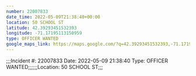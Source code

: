 ```yaml
---
number: 22007833
date_time: 2022-05-09T21:38:40+00:00
location: 50 SCHOOL ST
latitude: 42.39293451532393
longitude: -71.17195113150959
type: OFFICER WANTED
google_maps_link: https://maps.google.com/?q=42.39293451532393,-71.17195113150959
---
```


;;;Incident #: 22007833  Date: 2022-05-09 21:38:40   Type: OFFICER WANTED;;;;;;Location: 50 SCHOOL ST;;;
